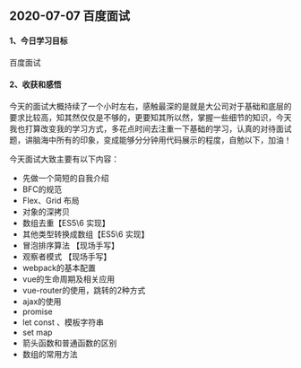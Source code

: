 ## 2020-07-07  百度面试

#### 1、今日学习目标

百度面试

#### 2、收获和感悟

今天的面试大概持续了一个小时左右，感触最深的是就是大公司对于基础和底层的要求比较高，知其然仅仅是不够的，更要知其所以然，掌握一些细节的知识，今天我也打算改变我的学习方式，多花点时间去注重一下基础的学习，认真的对待面试题，讲脑海中所有的印象，变成能够分分钟用代码展示的程度，自勉以下，加油！

今天面试大致主要有以下内容：

- 先做一个简短的自我介绍
- BFC的规范
- Flex、Grid 布局
- 对象的深拷贝
- 数组去重【ES5\6 实现】
- 其他类型转换成数组【ES5\6 实现】
- 冒泡排序算法 【现场手写】
- 观察者模式 【现场手写】
- webpack的基本配置
- vue的生命周期及相关应用
- vue-router的使用，跳转的2种方式
- ajax的使用
- promise
- let const 、模板字符串
- set map 
- 箭头函数和普通函数的区别
- 数组的常用方法

